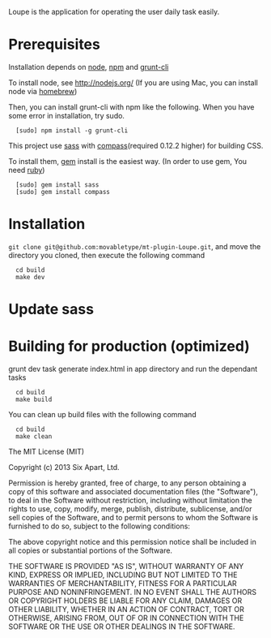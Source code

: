 Loupe is the application for operating the user daily task easily.

# Prerequisites
Installation depends on [node](http://nodejs.org/), [npm](https://npmjs.org/) and [grunt-cli](http://gruntjs.com/)

To install node, see http://nodejs.org/ (If you are using Mac, you can install node via [homebrew](http://mxcl.github.io/homebrew/))

Then, you can install grunt-cli with npm like the following. When you have some error in installation, try sudo.

```
  [sudo] npm install -g grunt-cli
```

This project use [sass](http://sass-lang.com/) with [compass](http://compass-style.org/)(required 0.12.2 higher) for building CSS.

To install them, [gem](http://rubygems.org/) install is the easiest way. (In order to use gem, You need [ruby](http://www.ruby-lang.org/))

```
  [sudo] gem install sass
  [sudo] gem install compass
```

# Installation
```git clone git@github.com:movabletype/mt-plugin-Loupe.git```, and move the directory you cloned, then execute the following command

```
  cd build
  make dev
```

# Update sass

# Building for production (optimized)
grunt dev task generate index.html in app directory and run the dependant tasks

```
  cd build
  make build
```

You can clean up build files with the following command

```
  cd build
  make clean
```

The MIT License (MIT)

Copyright (c) 2013 Six Apart, Ltd.

Permission is hereby granted, free of charge, to any person obtaining a copy
of this software and associated documentation files (the "Software"), to deal
in the Software without restriction, including without limitation the rights
to use, copy, modify, merge, publish, distribute, sublicense, and/or sell
copies of the Software, and to permit persons to whom the Software is
furnished to do so, subject to the following conditions:

The above copyright notice and this permission notice shall be included in
all copies or substantial portions of the Software.

THE SOFTWARE IS PROVIDED "AS IS", WITHOUT WARRANTY OF ANY KIND, EXPRESS OR
IMPLIED, INCLUDING BUT NOT LIMITED TO THE WARRANTIES OF MERCHANTABILITY,
FITNESS FOR A PARTICULAR PURPOSE AND NONINFRINGEMENT. IN NO EVENT SHALL THE
AUTHORS OR COPYRIGHT HOLDERS BE LIABLE FOR ANY CLAIM, DAMAGES OR OTHER
LIABILITY, WHETHER IN AN ACTION OF CONTRACT, TORT OR OTHERWISE, ARISING FROM,
OUT OF OR IN CONNECTION WITH THE SOFTWARE OR THE USE OR OTHER DEALINGS IN
THE SOFTWARE.
